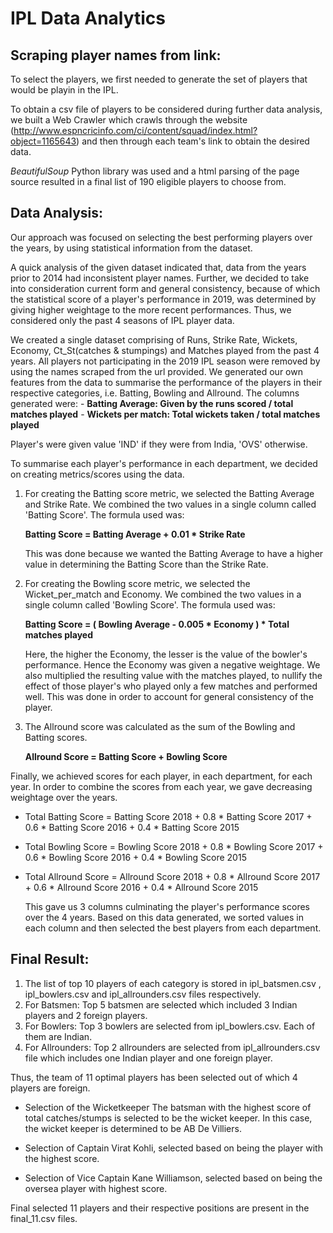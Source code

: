 # IPL Data Analytics

## Scraping player names from link:

To select the players, we first needed to generate the set of players that would be playin in the IPL.

To obtain a csv file of players to be considered during further data analysis, we built a Web Crawler which crawls through the website (http://www.espncricinfo.com/ci/content/squad/index.html?object=1165643) and then through each team's link to obtain the desired data.

*BeautifulSoup* Python library was used and a html parsing of the page source resulted in a final list of 190 eligible players to choose from.
	
## Data Analysis:
 
 Our approach was focused on selecting the best performing players over the years, by using statistical information from the dataset.
 
 A quick analysis of the given dataset indicated that, data from the years prior to 2014 had inconsistent player names. Further, we decided to take into consideration current form and general consistency, because of which the statistical score of a player's performance in 2019, was determined by giving higher weightage to the more recent performances. Thus, we considered only the past 4 seasons of IPL player data.
	
  We created a single dataset comprising of Runs, Strike Rate, Wickets, Economy, Ct_St(catches & stumpings) and Matches played from the past 4 years.
  All players not participating in the 2019 IPL season were removed by using the names scraped from the url provided.
  We generated our own features from the data to summarise the performance of the players in their respective categories, i.e. Batting, Bowling and Allround.
	The columns generated were:
		- **Batting Average: Given by the runs scored / total matches played**
		- **Wickets per match: Total wickets taken / total matches played**
	
  Player's were given value 'IND' if they were from India, 'OVS' otherwise.
	
To summarise each player's performance in each department, we decided on creating metrics/scores using the data.
  1. 	For creating the Batting score metric, we selected the Batting Average and Strike Rate. We combined the two values in a single column called 'Batting Score'.
		The formula used was:
		
		**Batting Score = Batting Average + 0.01 * Strike Rate**
		
		This was done because we wanted the Batting Average to have a higher value in determining the Batting Score than the Strike Rate.
	
  2. 	For creating the Bowling score metric, we selected the Wicket_per_match and Economy. We combined the two values in a single column called 'Bowling Score'.
		The formula used was:
		
		**Batting Score = ( Bowling Average - 0.005 * Economy ) * Total matches played**
		
		Here, the higher the Economy, the lesser is the value of the bowler's performance. Hence the Economy was given a negative weightage. We also multiplied the resulting value with the matches played, to nullify the effect of those player's who played only a few matches and performed well. This was done in order to account for general consistency of the player.
		
  3. The Allround score was calculated as the sum of the Bowling and Batting scores.
  
		**Allround Score = Batting Score + Bowling Score**
				

  Finally, we achieved scores for each player, in each department, for each year. In order to combine the scores from each year, we gave decreasing weightage over the years.
	
  - Total Batting Score = Batting Score 2018 + 0.8 * Batting Score 2017 + 0.6 * Batting Score 2016 + 0.4 * Batting Score 2015
  - Total Bowling Score = Bowling Score 2018 + 0.8 * Bowling Score 2017 + 0.6 * Bowling Score 2016 + 0.4 * Bowling Score 2015
  - Total Allround Score = Allround Score 2018 + 0.8 * Allround Score 2017 + 0.6 * Allround Score 2016 + 0.4 * Allround Score 2015
		
	This gave us 3 columns culminating the player's performance scores over the 4 years. Based on this data generated, we sorted values in each column and then selected the best players from each department.
	
## Final Result:

  1. The list of top 10 players of each category is stored in ipl_batsmen.csv , ipl_bowlers.csv and ipl_allrounders.csv files respectively.
  2. For Batsmen:
	Top 5 batsmen are selected which included 3 Indian players and 2 foreign players.
  3. For Bowlers:
	Top 3 bowlers are selected from ipl_bowlers.csv. Each of them are Indian.
  4. For Allrounders:
	Top 2 allrounders are selected from ipl_allrounders.csv file which includes one Indian player and  one foreign player.
		
  Thus, the team of 11 optimal players has been selected out of which 4 players are foreign.
	
  - Selection of the Wicketkeeper
    The batsman with the highest score of total catches/stumps is selected to be the wicket keeper. In this case, the wicket keeper is determined to be AB De Villiers.
	
  - Selection of Captain
  Virat Kohli, selected based on being the player with the highest score.
  
  - Selection of Vice Captain
   Kane Williamson, selected based on being the oversea player with highest score.
			
  Final selected 11 players and their respective positions are present in the final_11.csv files.
	

